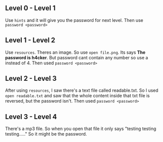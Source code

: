 ## Level 0 - Level 1
Use `hints` and it will give you the password for next level. Then use `password <password>`

## Level 1 - Level 2
Use `resources`.
Theres an image. So use `open file.png`.
Its says **The password is h4cker**. But password cant contain any number so use a instead of 4.
Then used `password <password>`


## Level 2 - Level 3
After using `resources`, I saw there's a text file called readable.txt. So I used `open readable.txt` and saw that the whole content inside that txt file is reversed, but the password isn't. 
Then used `password <password>`


## Level 3 - Level 4
There's a mp3 file. So when you open that file it only says "testing testing testing....."
So it might be the password.


